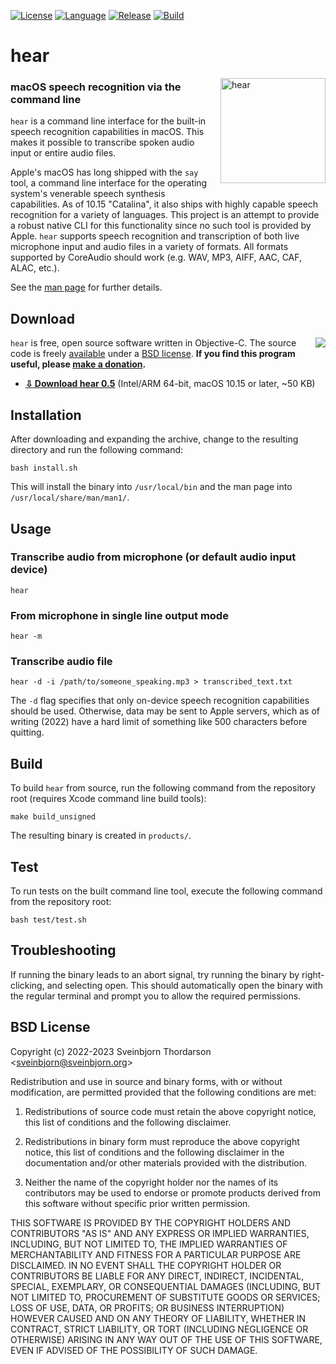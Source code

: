 [![License](https://img.shields.io/badge/License-BSD%203--Clause-blue.svg)](https://opensource.org/licenses/BSD-3-Clause)
[![Language](https://img.shields.io/badge/language-objective--c-lightgrey)]()
[![Release](https://shields.io/github/v/release/sveinbjornt/hear?display_name=tag)]()
[![Build](https://github.com/sveinbjornt/hear/actions/workflows/macos.yml/badge.svg)]()

# hear

<img src="icon.png" width="168" height="168" alt="hear" style="float: right; margin-left: 20px; margin-bottom: 20px;" align="right">

### macOS speech recognition via the command line

`hear` is a command line interface for the built-in speech recognition capabilities in macOS.
This makes it possible to transcribe spoken audio input or entire audio files.

Apple's macOS has long shipped with the `say` tool, a command line interface
for the operating system's venerable speech synthesis capabilities. As of
10.15 "Catalina", it also ships with highly capable speech recognition for a variety
of languages. This project is an attempt to provide a robust native CLI for this functionality
since no such tool is provided by Apple. `hear` supports speech recognition and
transcription of both live microphone input and audio files in a variety of formats. 
All formats supported by CoreAudio should work (e.g. WAV, MP3, AIFF, AAC, CAF, ALAC, etc.).

See the [man page](https://sveinbjorn.org/files/manpages/hear.1.html) for further details.

## Download

<a href="https://www.paypal.com/cgi-bin/webscr?cmd=_s-xclick&hosted_button_id=BDT58J7HYKAEE"><img align="right" src="https://www.paypalobjects.com/WEBSCR-640-20110306-1/en_US/i/btn/btn_donate_LG.gif" ></a>

`hear` is free, open source software written in Objective-C. The source code is freely
[available](https://github.com/sveinbjornt/hear) under a [BSD license](#bsd-license). 
**If you find this program useful, please [make a donation](https://sveinbjorn.org/donations).**

* **[⇩ Download hear 0.5](https://sveinbjorn.org/files/software/hear.zip)** 
(Intel/ARM 64-bit, macOS 10.15 or later, ~50 KB)

## Installation

After downloading and expanding the archive, change to the resulting directory and run
the following command:

```
bash install.sh
```

This will install the binary into `/usr/local/bin` and the man page into
`/usr/local/share/man/man1/`.

## Usage

### Transcribe audio from microphone (or default audio input device)

```
hear
```

### From microphone in single line output mode

```
hear -m
```

### Transcribe audio file

```
hear -d -i /path/to/someone_speaking.mp3 > transcribed_text.txt
```

The `-d` flag specifies that only on-device speech recognition capabilities
should be used. Otherwise, data may be sent to Apple servers, which as of 
writing (2022) have a hard limit of something like 500 characters before quitting.

## Build

To build `hear` from source, run the following command from the repository root (requires Xcode command line build tools):

```
make build_unsigned
```

The resulting binary is created in `products/`.

## Test

To run tests on the built command line tool, execute the following command from the repository root:

```
bash test/test.sh
```

## Troubleshooting

If running the binary leads to an abort signal, try running the binary by right-clicking, and selecting open. This should automatically open the binary with the regular terminal and prompt you to allow the required permissions.

## BSD License 

Copyright (c) 2022-2023 Sveinbjorn Thordarson
&lt;[sveinbjorn@sveinbjorn.org](mailto:sveinbjorn@sveinbjorn.org)&gt;  

Redistribution and use in source and binary forms, with or without modification,
are permitted provided that the following conditions are met:

1. Redistributions of source code must retain the above copyright notice, this
list of conditions and the following disclaimer.

2. Redistributions in binary form must reproduce the above copyright notice, this
list of conditions and the following disclaimer in the documentation and/or other
materials provided with the distribution.

3. Neither the name of the copyright holder nor the names of its contributors may
be used to endorse or promote products derived from this software without specific
prior written permission.

THIS SOFTWARE IS PROVIDED BY THE COPYRIGHT HOLDERS AND CONTRIBUTORS "AS IS" AND
ANY EXPRESS OR IMPLIED WARRANTIES, INCLUDING, BUT NOT LIMITED TO, THE IMPLIED
WARRANTIES OF MERCHANTABILITY AND FITNESS FOR A PARTICULAR PURPOSE ARE DISCLAIMED.
IN NO EVENT SHALL THE COPYRIGHT HOLDER OR CONTRIBUTORS BE LIABLE FOR ANY DIRECT,
INDIRECT, INCIDENTAL, SPECIAL, EXEMPLARY, OR CONSEQUENTIAL DAMAGES (INCLUDING, BUT
NOT LIMITED TO, PROCUREMENT OF SUBSTITUTE GOODS OR SERVICES; LOSS OF USE, DATA, OR
PROFITS; OR BUSINESS INTERRUPTION) HOWEVER CAUSED AND ON ANY THEORY OF LIABILITY,
WHETHER IN CONTRACT, STRICT LIABILITY, OR TORT (INCLUDING NEGLIGENCE OR OTHERWISE)
ARISING IN ANY WAY OUT OF THE USE OF THIS SOFTWARE, EVEN IF ADVISED OF THE
POSSIBILITY OF SUCH DAMAGE.
